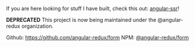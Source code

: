 If you are here looking for stuff I have built, check this out: [angular-ssr](https://github.com/clbond/angular-ssr)!

**DEPRECATED** This project is now being maintained under the @angular-redux organization.

Github: https://github.com/angular-redux/form
NPM: [@angular-redux/form](https://www.npmjs.com/package/@angular-redux/form)
